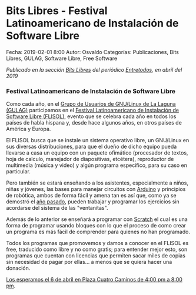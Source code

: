 Bits Libres - Festival Latinoamericano de Instalación de Software Libre
==================================

Fecha: 2019-02-01 8:00
Autor: Osvaldo
Categorías: Publicaciones, Bits Libres, GULAG, Software Libre, Free Software

_Publicado en la sección [Bits Libres](http://www.gulag.org.mx/revista/2016-05-10-Bits-Libres.html) del periódico [Entretodos](http://periodicoentretodos.com/), en abril del 2019_

<!-- break -->

### Festival Latinoamericano de Instalación de Software Libre

Como cada año, en el [Grupo de Usuarios de GNU/Linux de La Laguna (GULAG)](http://www.gulag.org.mx/) participamos en el [Festival Latinoamericano de Instalación de Software Libre (FLISOL)](https://flisol.info/FLISOL2019/Mexico/Torreon), evento que se celebra cada año en todos los países de habla hispana y, desde hace algunos años, en otros países de América y Europa.

El FLISOL busca que se instale un sistema operativo libre, un GNU/Linux en sus diversas distribuciones, para que el dueño de dicho equipo pueda llevarse a casa un equipo con un paquete ofimático (procesador de textos, hoja de calculo, manejador de diapositivas, etcétera), reproductor de multimedia (música y video) y algún programa especifico, para su caso en particular.

Pero también se estará enseñando a los asistentes, especialmente a niños, niñas y jóvenes, las bases para manejar circuitos con [Arduino](https://www.arduino.cc/) y principios de robótica, ambos de forma fácil y amena tan es así que, como ya se demostró el [año pasado](http://www.gulag.org.mx/entradas/2018-05-28-flisol.html), pueden trabajar y programar los ejercicios sin acordarse del sistema de las "ventanitas".

Además de lo anterior se enseñará a programar con [Scratch](https://scratch.mit.edu/) el cual es una forma de programar usando bloques con lo que el proceso de como crear un programa es más fácil de comprender para quienes no han programado.

Todos los programas que promovemos y damos a conocer en el FLISOL es free, traducido como libre y  no como gratis; para entender mejor esto, son programas que cuentan con licencias que permiten sacar miles de copias sin necesidad de pagar por ellas... a menos que se quiera hacer una donación.

[Los esperamos el 6 de abril en Plaza Cuatro Caminos de 4:00 pm a 8:00 pm](http://www.gulag.org.mx/entradas/2019-04-06-flisol.html).
